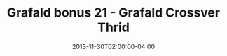 ---
title: "Grafald bonus 21 - Grafald Crossver Thrid"
type: "image"
date: 2013-11-30T02:00:00-04:00
draft: false
categories: ["Projects"]
image_path: "../img/2013/bonus_21.png"
alt_text: ""
---